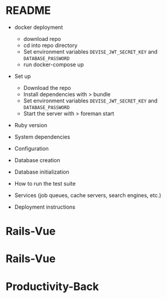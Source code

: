 # README
* docker deployment
  * download repo
  * cd into repo directory
  * Set environment variables `DEVISE_JWT_SECRET_KEY` and `DATABASE_PASSWORD`
  * run docker-compose up
 
* Set up
  * Download the repo
  * Install dependencies with > bundle
  * Set environment variables `DEVISE_JWT_SECRET_KEY` and `DATABASE_PASSWORD`
  * Start the server with > foreman start

* Ruby version

* System dependencies

* Configuration

* Database creation

* Database initialization

* How to run the test suite

* Services (job queues, cache servers, search engines, etc.)

* Deployment instructions

# Rails-Vue
# Rails-Vue
# Productivity-Back
